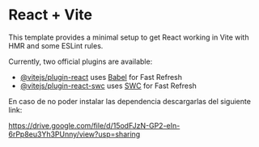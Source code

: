 # React + Vite

This template provides a minimal setup to get React working in Vite with HMR and some ESLint rules.

Currently, two official plugins are available:

- [@vitejs/plugin-react](https://github.com/vitejs/vite-plugin-react/blob/main/packages/plugin-react/README.md) uses [Babel](https://babeljs.io/) for Fast Refresh
- [@vitejs/plugin-react-swc](https://github.com/vitejs/vite-plugin-react-swc) uses [SWC](https://swc.rs/) for Fast Refresh

En caso de no poder instalar las dependencia descargarlas del siguiente link:

https://drive.google.com/file/d/15odFJzN-GP2-eIn-6rPp8eu3Yh3PUnny/view?usp=sharing